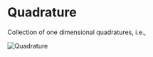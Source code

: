 Quadrature
==========

Collection of one dimensional quadratures, i.e.,

![Quadrature](https://raw2.github.com/sivaramambikasaran/Quadrature/master/images/Quadrature.png)
